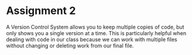 # Assignment 2

A Version Control System allows you to keep multiple copies of code, but only shows you a single version at a time. This is particularly helpful when dealing with code in our class because we can work with multiple files without changing or deleting work from our final file.
